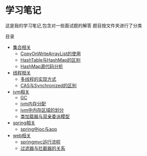 # 学习笔记
这是我的学习笔记,包含对一些面试题的解答
题目按文件夹进行了分类

目录

- [集合相关](/集合相关)
  + [CopyOnWriteArrayList的使用](/集合相关/CopyOnWriteArrayList的使用.md)
  + [HashTable与HashMap的区别](/集合相关/HashTable与HashMap的区别.md)
  + [HashMap源代码分析](/集合相关/HashMap与HashTable源代码分析.md)
- [线程相关](/线程相关)
  + [多线程的实现方式](/线程相关/多线程实现方式.md)
  + [CAS与Synchronized的区别](/线程相关/CAS与synchronized的区别.md)
- [jvm相关](/jvm相关)
  + [GC](/jvm相关/gc.md)
  + [jvm内存分配](/jvm相关/jvm内存分配.md)
  + [jvm中内存区域的划分](/jvm相关/jvm中的内存区域.md)
  + [类加载器与双亲委派模型](/jvm相关/类加载器与双亲委派模型.md)
- [spring相关](/spring相关)
  + [spring中ioc与aop](/spring相关/spring中Ioc与Aop.md)
- [web相关](/web相关)
  + [springmvc运行流程](/web相关/springmvc运行流程.md)
  + [过滤器与拦截器的关系](/web相关/Java过滤器与SpringMVC拦截器之间的关系与区别.md)
